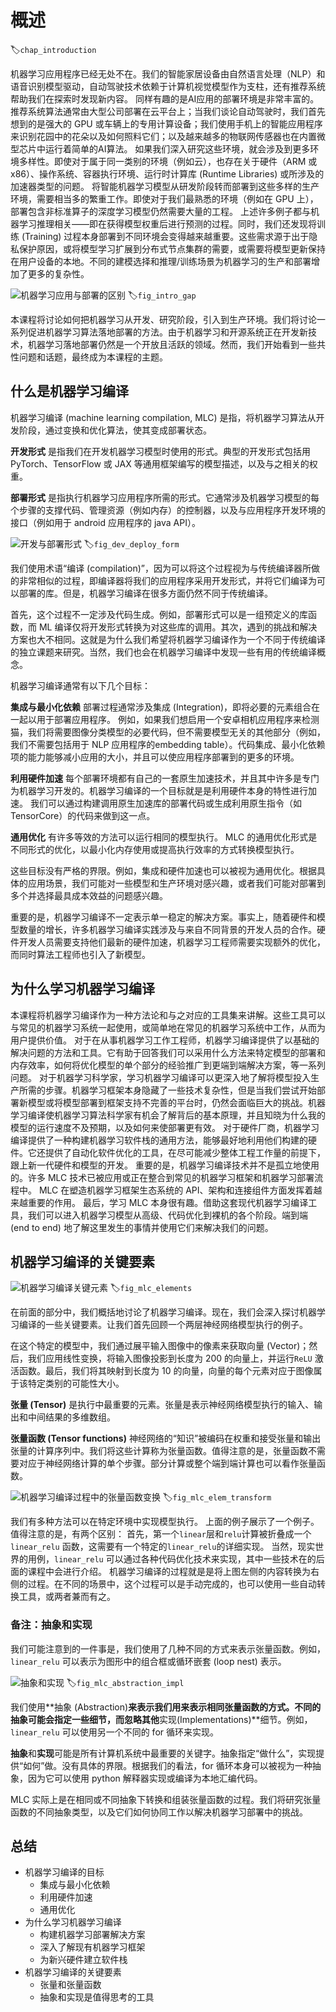 # 概述

:label:`chap_introduction`

机器学习应用程序已经无处不在。我们的智能家居设备由自然语言处理（NLP）和语音识别模型驱动，自动驾驶技术依赖于计算机视觉模型作为支柱，还有推荐系统帮助我们在探索时发现新内容。
同样有趣的是AI应用的部署环境是非常丰富的。推荐系统算法通常由大型公司部署在云平台上；当我们谈论自动驾驶时，我们首先想到的是强大的 GPU 或车辆上的专用计算设备；我们使用手机上的智能应用程序来识别花园中的花朵以及如何照料它们；以及越来越多的物联网传感器也在内置微型芯片中运行着简单的AI算法。
如果我们深入研究这些环境，就会涉及到更多环境多样性。即使对于属于同一类别的环境（例如云​​），也存在关于硬件（ARM 或 x86）、操作系统、容器执行环境、运行时计算库 (Runtime Libraries) 或所涉及的加速器类型的问题。
将智能机器学习模型从研发阶段转而部署到这些多样的生产环境，需要相当多的繁重工作。即使对于我们最熟悉的环境（例如在 GPU 上），部署包含非标准算子的深度学习模型仍然需要大量的工程。
上述许多例子都与机器学习推理相关——即在获得模型权重后进行预测的过程。同时，我们还发现将训练 (Training) 过程本身部署到不同环境会变得越来越重要。这些需求源于出于隐私保护原因，或将模型学习扩展到分布式节点集群的需要，或需要将模型更新保持在用户设备的本地。不同的建模选择和推理/训练场景为机器学习的生产和部署增加了更多的复杂性。

![机器学习应用与部署的区别](../img/intro-gap.png)
:label:`fig_intro_gap`

本课程将讨论如何把机器学习从开发、研究阶段，引入到生产环境。我们将讨论一系列促进机器学习算法落地部署的方法。由于机器学习和开源系统正在开发新技术，机器学习落地部署仍然是一个开放且活跃的领域。然而，我们开始看到一些共性问题和话题，最终成为本课程的主题。

## 什么是机器学习编译

机器学习编译 (machine learning compilation, MLC) 是指，将机器学习算法从开发阶段，通过变换和优化算法，使其变成部署状态。

**开发形式** 是指我们在开发机器学习模型时使用的形式。典型的开发形式包括用 PyTorch、TensorFlow 或 JAX 等通用框架编写的模型描述，以及与之相关的权重。

**部署形式** 是指执行机器学习应用程序所需的形式。它通常涉及机器学习模型的每个步骤的支撑代码、管理资源（例如内存）的控制器，以及与应用程序开发环境的接口（例如用于 android 应用程序的 java API）。

![开发与部署形式](../img/dev-deploy-form.png)
:label:`fig_dev_deploy_form`

我们使用术语“编译 (compilation)”，因为可以将这个过程视为与传统编译器所做的非常相似的过程，即编译器将我们的应用程序采用开发形式，并将它们编译为可以部署的库。但是，机器学习编译在很多方面仍然不同于传统编译。

首先，这个过程不一定涉及代码生成。例如，部署形式可以是一组预定义的库函数，而 ML 编译仅将开发形式转换为对这些库的调用。其次，遇到的挑战和解决方案也大不相同。这就是为什么我们希望将机器学习编译作为一个不同于传统编译的独立课题来研究。当然，我们也会在机器学习编译中发现一些有用的传统编译概念。

机器学习编译通常有以下几个目标：

**集成与最小化依赖** 部署过程通常涉及集成 (Integration)，即将必要的元素组合在一起以用于部署应用程序。 例如，如果我们想启用一个安卓相机应用程序来检测猫，我们将需要图像分类模型的必要代码，但不需要模型无关的其他部分（例如，我们不需要包括用于 NLP 应用程序的embedding table）。代码集成、最小化依赖项的能力能够减小应用的大小，并且可以使应用程序部署到的更多的环境。

**利用硬件加速** 每个部署环境都有自己的一套原生加速技术，并且其中许多是专门为机器学习开发的。机器学习编译的一个目标就是是利用硬件本身的特性进行加速。 我们可以通过构建调用原生加速库的部署代码或生成利用原生指令（如 TensorCore）的代码来做到这一点。

**通用优化** 有许多等效的方法可以运行相同的模型执行。 MLC 的通用优化形式是不同形式的优化，以最小化内存使用或提高执行效率的方式转换模型执行。

这些目标没有严格的界限。例如，集成和硬件加速也可以被视为通用优化。根据具体的应用场景，我们可能对一些模型和生产环境对感兴趣，或者我们可能对部署到多个并选择最具成本效益的问题感兴趣。

重要的是，机器学习编译不一定表示单一稳定的解决方案。事实上，随着硬件和模型数量的增长，许多机器学习编译实践涉及与来自不同背景的开发人员的合作。硬件开发人员需要支持他们最新的硬件加速，机器学习工程师需要实现额外的优化，而同时算法工程师也引入了新模型。

## 为什么学习机器学习编译

本课程将机器学习编译作为一种方法论和与之对应的工具集来讲解。这些工具可以与常见的机器学习系统一起使用，或简单地在常见的机器学习系统中工作，从而为用户提供价值。
对于在从事机器学习工作工程师，机器学习编译提供了以基础的解决问题的方法和工具。它有助于回答我们可以采用什么方法来特定模型的部署和内存效率，如何将优化模型的单个部分的经验推广到更端到端解决方案，等一系列问题。
对于机器学习科学家，学习机器学习编译可以更深入地了解将模型投入生产所需的步骤。机器学习框架本身隐藏了一些技术复杂性，但是当我们尝试开始部署新模型或将模型部署到框架支持不完善的平台时，仍然会面临巨大的挑战。机器学习编译使机器学习算法科学家有机会了解背后的基本原理，并且知晓为什么我的模型的运行速度不及预期，以及如何来使部署更有效。
对于硬件厂商，机器学习编译提供了一种构建机器学习软件栈的通用方法，能够最好地利用他们构建的硬件。它还提供了自动化软件优化的工具，在尽可能减少整体工程工作量的前提下，跟上新一代硬件和模型的开发。
重要的是，机器学习编译技术并不是孤立地使用的。许多 MLC 技术已被应用或正在整合到常见的机器学习框架和机器学习部署流程中。 MLC 在塑造机器学习框架生态系统的 API、架构和连接组件方面发挥着越来越重要的作用。
最后，学习 MLC 本身很有趣。借助这套现代机器学习编译工具，我们可以进入机器学习模型从高级、代码优化到裸机的各个阶段。端到端 (end to end) 地了解这里发生的事情并使用它们来解决我们的问题。

## 机器学习编译的关键要素

![机器学习编译关键元素](../img/mlc-elements.png)
:label:`fig_mlc_elements`

在前面的部分中，我们概括地讨论了机器学习编译。现在，我们会深入探讨机器学习编译的一些关键要素。让我们首先回顾一个两层神经网络模型执行的例子。

在这个特定的模型中，我们通过展平输入图像中的像素来获取向量 (Vector)；然后，我们应用线性变换，将输入图像投影到长度为 200 的向量上，并运行`ReLU` 激活函数。最后，我们将其映射到长度为 10 的向量，向量的每个元素对应于图像属于该特定类别的可能性大小。

**张量 (Tensor)** 是执行中最重要的元素。张量是表示神经网络模型执行的输入、输出和中间结果的多维数组。

**张量函数 (Tensor functions)** 神经网络的“知识”被编码在权重和接受张量和输出张量的计算序列中。我们将这些计算称为张量函数。值得注意的是，张量函数不需要对应于神经网络计算的单个步骤。部分计算或整个端到端计算也可以看作张量函数。

![机器学习编译过程中的张量函数变换](../img/mlc-elem-transform.png)
:label:`fig_mlc_elem_transform`

我们有多种方法可以在特定环境中实现模型执行。 上面的例子展示了一个例子。 值得注意的是，有两个区别：
首先，第一个`linear`层和`relu`计算被折叠成一个 `linear_relu` 函数，这需要有一个特定的`linear_relu`的详细实现。 当然，现实世界的用例，`linear_relu` 可以通过各种代码优化技术来实现，其中一些技术在的后面的课程中会进行介绍。
机器学习编译的过程就是是将上图左侧的内容转换为右侧的过程。在不同的场景中，这个过程可以是手动完成的，也可以使用一些自动转换工具，或两者兼而有之。

### 备注：抽象和实现

我们可能注意到的一件事是，我们使用了几种不同的方式来表示张量函数。例如，`linear_relu` 可以表示为图形中的组合框或循环嵌套 (loop nest) 表示。

![抽象和实现](../img/mlc-abstraction-impl.png)
:label:`fig_mlc_abstraction_impl`

我们使用**抽象 (Abstraction)**来表示我们用来表示相同张量函数的方式。不同的抽象可能会指定一些细节，而忽略其他**实现(Implementations)**细节。例如，`linear_relu` 可以使用另一个不同的 for 循环来实现。

**抽象**和**实现**可能是所有计算机系统中最重要的关键字。抽象指定“做什么”，实现提供“如何”做。没有具体的界限。根据我们的看法，for 循环本身可以被视为一种抽象，因为它可以使用 python 解释器实现或编译为本地汇编代码。

MLC 实际上是在相同或不同抽象下转换和组装张量函数的过程。我们将研究张量函数的不同抽象类型，以及它们如何协同工作以解决机器学习部署中的挑战。

## 总结

- 机器学习编译的目标
  - 集成与最小化依赖
  - 利用硬件加速
  - 通用优化
- 为什么学习机器学习编译
  - 构建机器学习部署解决方案
  - 深入了解现有机器学习框架
  - 为新兴硬件建立软件栈
- 机器学习编译的关键要素
  - 张量和张量函数
  - 抽象和实现是值得思考的工具
